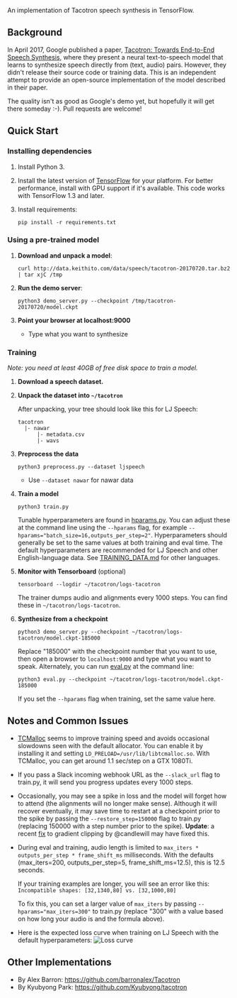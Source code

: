 
An implementation of Tacotron speech synthesis in TensorFlow.


## Background

In April 2017, Google published a paper, [Tacotron: Towards End-to-End Speech Synthesis](https://arxiv.org/pdf/1703.10135.pdf),
where they present a neural text-to-speech model that learns to synthesize speech directly from
(text, audio) pairs. However, they didn't release their source code or training data. This is an
independent attempt to provide an open-source implementation of the model described in their paper.

The quality isn't as good as Google's demo yet, but hopefully it will get there someday :-).
Pull requests are welcome!



## Quick Start

### Installing dependencies

1. Install Python 3.

2. Install the latest version of [TensorFlow](https://www.tensorflow.org/install/) for your platform. For better
   performance, install with GPU support if it's available. This code works with TensorFlow 1.3 and later.

3. Install requirements:
   ```
   pip install -r requirements.txt
   ```


### Using a pre-trained model

1. **Download and unpack a model**:
   ```
   curl http://data.keithito.com/data/speech/tacotron-20170720.tar.bz2 | tar xjC /tmp
   ```

2. **Run the demo server**:
   ```
   python3 demo_server.py --checkpoint /tmp/tacotron-20170720/model.ckpt
   ```

3. **Point your browser at localhost:9000**
   * Type what you want to synthesize



### Training

*Note: you need at least 40GB of free disk space to train a model.*

1. **Download a speech dataset.**

2. **Unpack the dataset into `~/tacotron`**

   After unpacking, your tree should look like this for LJ Speech:
   ```
   tacotron
     |- nawar
         |- metadata.csv
         |- wavs
   ```


3. **Preprocess the data**
   ```
   python3 preprocess.py --dataset ljspeech
   ```
     * Use `--dataset nawar` for nawar data

4. **Train a model**
   ```
   python3 train.py
   ```

   Tunable hyperparameters are found in [hparams.py](hparams.py). You can adjust these at the command
   line using the `--hparams` flag, for example `--hparams="batch_size=16,outputs_per_step=2"`.
   Hyperparameters should generally be set to the same values at both training and eval time.
   The default hyperparameters are recommended for LJ Speech and other English-language data.
   See [TRAINING_DATA.md](TRAINING_DATA.md) for other languages.


5. **Monitor with Tensorboard** (optional)
   ```
   tensorboard --logdir ~/tacotron/logs-tacotron
   ```

   The trainer dumps audio and alignments every 1000 steps. You can find these in
   `~/tacotron/logs-tacotron`.

6. **Synthesize from a checkpoint**
   ```
   python3 demo_server.py --checkpoint ~/tacotron/logs-tacotron/model.ckpt-185000
   ```
   Replace "185000" with the checkpoint number that you want to use, then open a browser
   to `localhost:9000` and type what you want to speak. Alternately, you can
   run [eval.py](eval.py) at the command line:
   ```
   python3 eval.py --checkpoint ~/tacotron/logs-tacotron/model.ckpt-185000
   ```
   If you set the `--hparams` flag when training, set the same value here.


## Notes and Common Issues

  * [TCMalloc](http://goog-perftools.sourceforge.net/doc/tcmalloc.html) seems to improve
    training speed and avoids occasional slowdowns seen with the default allocator. You
    can enable it by installing it and setting `LD_PRELOAD=/usr/lib/libtcmalloc.so`. With TCMalloc,
    you can get around 1.1 sec/step on a GTX 1080Ti.

  * If you pass a Slack incoming webhook URL as the `--slack_url` flag to train.py, it will send
    you progress updates every 1000 steps.

  * Occasionally, you may see a spike in loss and the model will forget how to attend (the
    alignments will no longer make sense). Although it will recover eventually, it may
    save time to restart at a checkpoint prior to the spike by passing the
    `--restore_step=150000` flag to train.py (replacing 150000 with a step number prior to the
    spike). **Update**: a recent [fix](https://github.com/keithito/tacotron/pull/7) to gradient
    clipping by @candlewill may have fixed this.
    
  * During eval and training, audio length is limited to `max_iters * outputs_per_step * frame_shift_ms`
    milliseconds. With the defaults (max_iters=200, outputs_per_step=5, frame_shift_ms=12.5), this is
    12.5 seconds.
    
    If your training examples are longer, you will see an error like this:
    `Incompatible shapes: [32,1340,80] vs. [32,1000,80]`
    
    To fix this, you can set a larger value of `max_iters` by passing `--hparams="max_iters=300"` to
    train.py (replace "300" with a value based on how long your audio is and the formula above).
    
  * Here is the expected loss curve when training on LJ Speech with the default hyperparameters:
    ![Loss curve](https://user-images.githubusercontent.com/1945356/36077599-c0513e4a-0f21-11e8-8525-07347847720c.png)


## Other Implementations
  * By Alex Barron: https://github.com/barronalex/Tacotron
  * By Kyubyong Park: https://github.com/Kyubyong/tacotron
